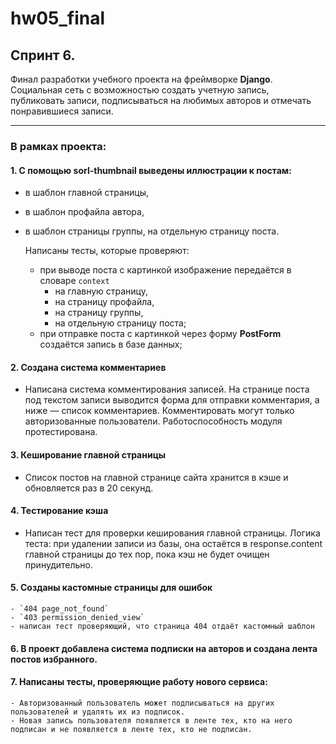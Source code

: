 # hw05_final
## Спринт 6.
Финал разработки учебного проекта на фреймворке **Django**.  
Социальная сеть с возможностью создать учетную запись, публиковать записи, подписываться на любимых авторов и отмечать понравившиеся записи.

---------------------------------------------------------------------------------
### В рамках проекта:
#### 1. С помощью **sorl-thumbnail** выведены иллюстрации к постам:
  - в шаблон главной страницы,
  - в шаблон профайла автора,
  - в шаблон страницы группы, на отдельную страницу поста.

    Написаны тесты, которые проверяют:
      - при выводе поста с картинкой изображение передаётся в словаре `context`
          - на главную страницу,
          - на страницу профайла,
          - на страницу группы,
          - на отдельную страницу поста;
      - при отправке поста с картинкой через форму **PostForm** создаётся запись в базе данных;
  
#### 2. Создана система комментариев
   - Написана система комментирования записей. На странице поста под текстом записи выводится форма для отправки комментария, а ниже — список комментариев. Комментировать могут только авторизованные пользователи. Работоспособность модуля протестирована.
   
#### 3. Кеширование главной страницы
  - Список постов на главной странице сайта хранится в кэше и обновляется раз в 20 секунд.
  
#### 4. Тестирование кэша
  - Написан тест для проверки кеширования главной страницы. Логика теста: при удалении записи из базы, она остаётся в response.content главной страницы до тех пор, пока кэш не будет очищен принудительно.
  
#### 5. Созданы кастомные страницы для ошибок 
    - `404 page_not_found`
    - `403 permission_denied_view`
    - написан тест проверяющий, что страница 404 отдаёт кастомный шаблон

#### 6. В проект добавлена система подписки на авторов и создана лента постов избранного.

#### 7. Написаны тесты, проверяющие работу нового сервиса:
    - Авторизованный пользователь может подписываться на других пользователей и удалять их из подписок.
    - Новая запись пользователя появляется в ленте тех, кто на него подписан и не появляется в ленте тех, кто не подписан.
